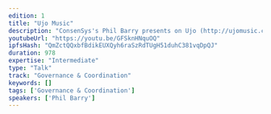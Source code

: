 ```yaml
---
edition: 1
title: "Ujo Music"
description: "ConsenSys's Phil Barry presents on Ujo (http://ujomusic.com/), the recent revolution in digital music consumption – and streaming in particular!"
youtubeUrl: "https://youtu.be/GFSknHNquOQ"
ipfsHash: "QmZctQQxbfBdikEUXQyh6raSzRdTUgH51duhC381vqDpQJ"
duration: 978
expertise: "Intermediate"
type: "Talk"
track: "Governance & Coordination"
keywords: []
tags: ['Governance & Coordination']
speakers: ['Phil Barry']
---
```

